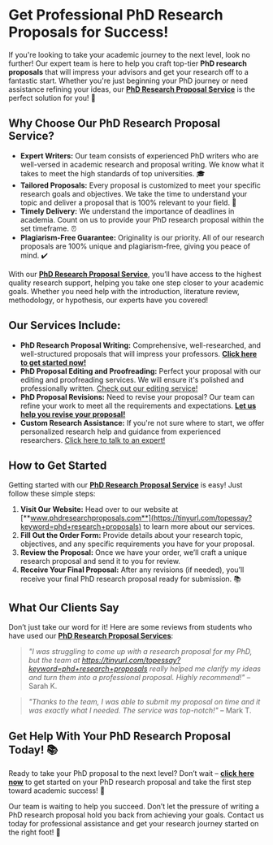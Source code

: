 # Get Professional PhD Research Proposals for Success!

If you're looking to take your academic journey to the next level, look no further! Our expert team is here to help you craft top-tier **PhD research proposals** that will impress your advisors and get your research off to a fantastic start. Whether you're just beginning your PhD journey or need assistance refining your ideas, our [**PhD Research Proposal Service**](https://tinyurl.com/topessay?keyword=phd+research+proposals) is the perfect solution for you! 🚀

## Why Choose Our PhD Research Proposal Service?

- **Expert Writers:** Our team consists of experienced PhD writers who are well-versed in academic research and proposal writing. We know what it takes to meet the high standards of top universities. 🎓
- **Tailored Proposals:** Every proposal is customized to meet your specific research goals and objectives. We take the time to understand your topic and deliver a proposal that is 100% relevant to your field. 📝
- **Timely Delivery:** We understand the importance of deadlines in academia. Count on us to provide your PhD research proposal within the set timeframe. ⏰
- **Plagiarism-Free Guarantee:** Originality is our priority. All of our research proposals are 100% unique and plagiarism-free, giving you peace of mind. ✔️

With our [**PhD Research Proposal Service**](https://tinyurl.com/topessay?keyword=phd+research+proposals), you’ll have access to the highest quality research support, helping you take one step closer to your academic goals. Whether you need help with the introduction, literature review, methodology, or hypothesis, our experts have you covered!

## Our Services Include:

- **PhD Research Proposal Writing:** Comprehensive, well-researched, and well-structured proposals that will impress your professors. [**Click here to get started now!**](https://tinyurl.com/topessay?keyword=phd+research+proposals)
- **PhD Proposal Editing and Proofreading:** Perfect your proposal with our editing and proofreading services. We will ensure it's polished and professionally written. [Check out our editing service!](https://tinyurl.com/topessay?keyword=phd+research+proposals)
- **PhD Proposal Revisions:** Need to revise your proposal? Our team can refine your work to meet all the requirements and expectations. [**Let us help you revise your proposal!**](https://tinyurl.com/topessay?keyword=phd+research+proposals)
- **Custom Research Assistance:** If you're not sure where to start, we offer personalized research help and guidance from experienced researchers. [Click here to talk to an expert!](https://tinyurl.com/topessay?keyword=phd+research+proposals)

## How to Get Started

Getting started with our [**PhD Research Proposal Service**](https://tinyurl.com/topessay?keyword=phd+research+proposals) is easy! Just follow these simple steps:

1. **Visit Our Website:** Head over to our website at [**www.phdresearchproposals.com**](https://tinyurl.com/topessay?keyword=phd+research+proposals) to learn more about our services.
2. **Fill Out the Order Form:** Provide details about your research topic, objectives, and any specific requirements you have for your proposal.
3. **Review the Proposal:** Once we have your order, we’ll craft a unique research proposal and send it to you for review.
4. **Receive Your Final Proposal:** After any revisions (if needed), you’ll receive your final PhD research proposal ready for submission. 📚

## What Our Clients Say

Don’t just take our word for it! Here are some reviews from students who have used our [**PhD Research Proposal Services**](https://tinyurl.com/topessay?keyword=phd+research+proposals):

> _"I was struggling to come up with a research proposal for my PhD, but the team at https://tinyurl.com/topessay?keyword=phd+research+proposals really helped me clarify my ideas and turn them into a professional proposal. Highly recommend!"_ – Sarah K.

> _"Thanks to the team, I was able to submit my proposal on time and it was exactly what I needed. The service was top-notch!"_ – Mark T.

## Get Help With Your PhD Research Proposal Today! 📚

Ready to take your PhD proposal to the next level? Don’t wait – [**click here now**](https://tinyurl.com/topessay?keyword=phd+research+proposals) to get started on your PhD research proposal and take the first step toward academic success! 🌟

Our team is waiting to help you succeed. Don’t let the pressure of writing a PhD research proposal hold you back from achieving your goals. Contact us today for professional assistance and get your research journey started on the right foot! 🔑
